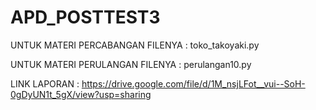 # APD_POSTTEST3

UNTUK MATERI PERCABANGAN FILENYA : toko_takoyaki.py

UNTUK MATERI PERULANGAN FILENYA : perulangan10.py

LINK LAPORAN : https://drive.google.com/file/d/1M_nsjLFot__vui--SoH-0gDyUN1t_5gX/view?usp=sharing
